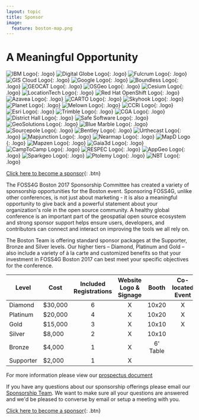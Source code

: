 ```yaml
---
layout: topic
title: Sponsor
image:
  feature: boston-map.png
---
```


# A Meaningful Opportunity

![IBM Logo](../images/sponsor_ibm_web.jpg){: .logo} ![Digital Globe Logo](../images/sponsor_digitalglobe_web.png){: .logo} ![Fulcrum Logo](../images/sponsor_fulcrum_web.png){: .logo} ![GIS Cloud Logo](../images/sponsor_gis_cloud_web.png){: .logo} ![Google Logo](../images/sponsor_google_web.png){: .logo} ![Boundless Logo](../images/sponsor_boundless_web.png){: .logo} ![GEOCAT Logo](../images/sponsor_geocat_web.png){: .logo} ![OSGeo Logo](../images/sponsor_osgeo_web.png){: .logo}  ![Cesium Logo](../images/sponsor_cesium_web.png){: .logo} ![LocationTech Logo](../images/sponsor_locationtech_web.png){: .logo} ![Red Hat OpenShift Logo](../images/sponsor_redhat_web.png){: .logo} ![Azavea Logo](../images/sponsor_azavea_web.png){: .logo} ![CARTO Logo](../images/sponsor_carto_web.png){: .logo} ![Skyhook Logo](../images/sponsor_skyhook_web.png){: .logo} ![Planet Logo](../images/sponsor_planet_web.png){: .logo} ![Melown Logo](../images/sponsor_melown_web.png){: .logo} ![CCRi
Logo](../images/sponsor_CCRi.png){: .logo} ![Esri
Logo](../images/sponsor_esri_web.png){: .logo} ![Trimble
Logo](../images/sponsor_trimble_web.jpg){: .logo} ![CGA
Logo](../images/CGA_logo.jpg){: .logo} ![District Hall Logo](../images/sponsor_district_hall_web.png){: .logo} ![Safe Software Logo](../images/sponsor_safe_web.png){: .logo} ![GeoSolutions Logo](../images/sponsor_geosolutions_web.png){: .logo} ![Blue Marble Logo](../images/sponsor_bluemarble.png){: .logo} ![Sourcepole Logo](../images/sponsor_sourcepole_web.png){: .logo} ![Bentley Logo](../images/sponsor_bentley_web.jpg){: .logo} ![Urthecast Logo](../images/sponsor_urthecast_web.jpg){: .logo} ![Mapjunction Logo](../images/sponsor_mapjunction_web.png){: .logo} ![Nearmap Logo](../images/sponsor_nearmap_web.png){: .logo} ![MapD Logo](../images/sponsor_mapD_web.png){: .logo} ![Mapzen Logo](../images/sponsor_mapzen_web.png){: .logo} ![Gaia3d Logo](../images/sponsor_gaia3d_web.png){: .logo} ![CampToCamp Logo](../images/sponsor_camp.png){: .logo} ![RESPEC
Logo](../images/sponsor_respec_web.png){: .logo} ![AppGeo
Logo](../images/sponsor_appgeo_web.jpg){: .logo} ![Sparkgeo
Logo](../images/sponsor_sparkgeo_web.jpg){: .logo} ![Ptolemy
Logo](../images/sponsor_ptolemy_web.png){: .logo} ![NBT
Logo](../images/sponsor_nbt_web.png){: .logo}

[Click here to become a sponsor](http://www.cvent.com/d/pvqgr8/4W){: .btn}

The FOSS4G Boston 2017 Sponsorship Committee has created a variety of sponsorship opportunities for the Boston event. Sponsoring FOSS4G, unlike other conferences, is not just about marketing - it is also a meaningful opportunity to give back and a powerful statement about your organization's role in the open source community. A healthy global conference is an important part of the geospatial open source ecosystem and strong sponsor support helps ensure users, developers, and contributors can connect and interact on improving the tools we all rely on.

The Boston Team is offering standard sponsor packages at the Supporter, Bronze and Silver levels. Our higher tiers – Diamond, Platinum and Gold – also include a variety of à la carte and customized benefits so that your investment in FOSS4G Boston 2017 can best meet your specific objectives for the conference.

Level     | Cost    | Included Registrations | Website Logo & Signage |  Booth   | Co-located Event | Named Meal | Named Social | T-shirt Sleeve
--------- | ------- | :--------------------: | :--------------------: | :------: | :--------------: | :--------: | :----------: | :------------:
Diamond   | $30,000 |           6            |           X            |  10x20   |        X         |     X      |      X       |       X
Platinum  | $20,000 |           4            |           X            |  10x20   |        X         |     X      |      X       |
Gold      | $15,000 |           3            |           X            |  10x10   |        X         |     X      |              |
Silver    | $8,000  |           2            |           X            |  10x10   |                  |            |              |
Bronze    | $4,000  |           1            |           X            | 6' Table |                  |            |              |
Supporter | $2,000  |           1            |           X            |          |                  |            |

For more information please view our [prospectus document](SponsorshipProspectus.pdf)

If you have any questions about our sponsorship offerings please email our [Sponsorship Team](mailto:foss4g2017@gmail.com). We want to make sure all your questions are answered and we'd be pleased to converse by email or setup a meeting with you.

[Click here to become a sponsor](http://www.cvent.com/d/pvqgr8/4W){: .btn}
